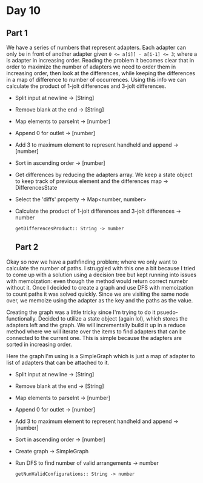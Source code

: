 # Day 10
## Part 1

We have a series of numbers that represent adapters. Each adapter can only be in front of another adapter given `0 <= a[i]] - a[i-1] <= 3`; where a is adapter in increasing order. Reading the problem it becomes clear that in order to maximize the number of adapters we need to order them in increasing order, then look at the differences, while keeping the differences in a map of difference to number of occurrences. Using this info we can calculate the product of 1-jolt differences and 3-jolt differences.

* Split input at newline -> [String]
* Remove blank at the end -> [String]
* Map elements to parseInt -> [number]
* Append 0 for outlet -> [number]
* Add 3 to maximum element to represent handheld and append -> [number] 
* Sort in ascending order -> [number]
* Get differences by reducing the adapters array. We keep a state object to keep track of previous element and the differences map -> DifferencesState
* Select the 'diffs' property -> Map<number, number>
* Calculate the product of 1-jolt differences and 3-jolt differences -> number

  `getDifferencesProduct:: String -> number`

  ## Part 2 

Okay so now we have a pathfinding problem; where we only want to calculate the number of paths. I struggled with this one a bit because I tried to come up with a solution using a decision tree but kept running into issues with memoization: even though the method would return correct numebr without it. Once I decided to create a graph and use DFS with memoization to count paths it was solved quickly. Since we are visiting the same node over, we memoize using the adapter as the key and the paths as the value.

Creating the graph was a little tricky since I'm trying to do it psuedo-functionally. Decided to utilize a state object (again lol), which stores the adapters left and the graph. We will incrementally build it up in a reduce method where we will iterate over the items to find adapters that can be connected to the current one. This is simple because the adapters are sorted in increasing order.

Here the graph I'm using is a SimpleGraph which is just a map of adapter to list of adapters that can be attached to it.

* Split input at newline -> [String]
* Remove blank at the end -> [String]
* Map elements to parseInt -> [number]
* Append 0 for outlet -> [number]
* Add 3 to maximum element to represent handheld and append -> [number] 
* Sort in ascending order -> [number]
* Create graph -> SimpleGraph<number>
* Run DFS to find number of valid arrangements -> number

  `getNumValidConfigurations:: String -> number`
